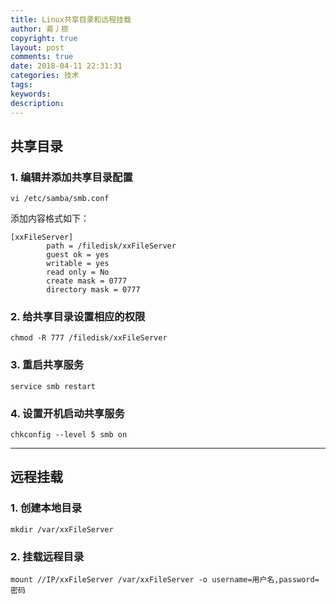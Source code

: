 ```yaml
---
title: Linux共享目录和远程挂载
author: 昜丿捺
copyright: true
layout: post
comments: true
date: 2018-04-11 22:31:31
categories: 技术
tags:
keywords:
description:
---
```

## 共享目录
### 1. 编辑并添加共享目录配置 
```
vi /etc/samba/smb.conf
```
添加内容格式如下：

	[xxFileServer]
	        path = /filedisk/xxFileServer
	        guest ok = yes
	        writable = yes
	        read only = No
	        create mask = 0777
	        directory mask = 0777

<!-- more -->

### 2. 给共享目录设置相应的权限 
```
chmod -R 777 /filedisk/xxFileServer
```

### 3. 重启共享服务
```
service smb restart
```

### 4. 设置开机启动共享服务 
```
chkconfig --level 5 smb on
```

<!-- more -->

---

## 远程挂载
### 1. 创建本地目录
```
mkdir /var/xxFileServer
```

### 2. 挂载远程目录
```
mount //IP/xxFileServer /var/xxFileServer -o username=用户名,password=密码
```
